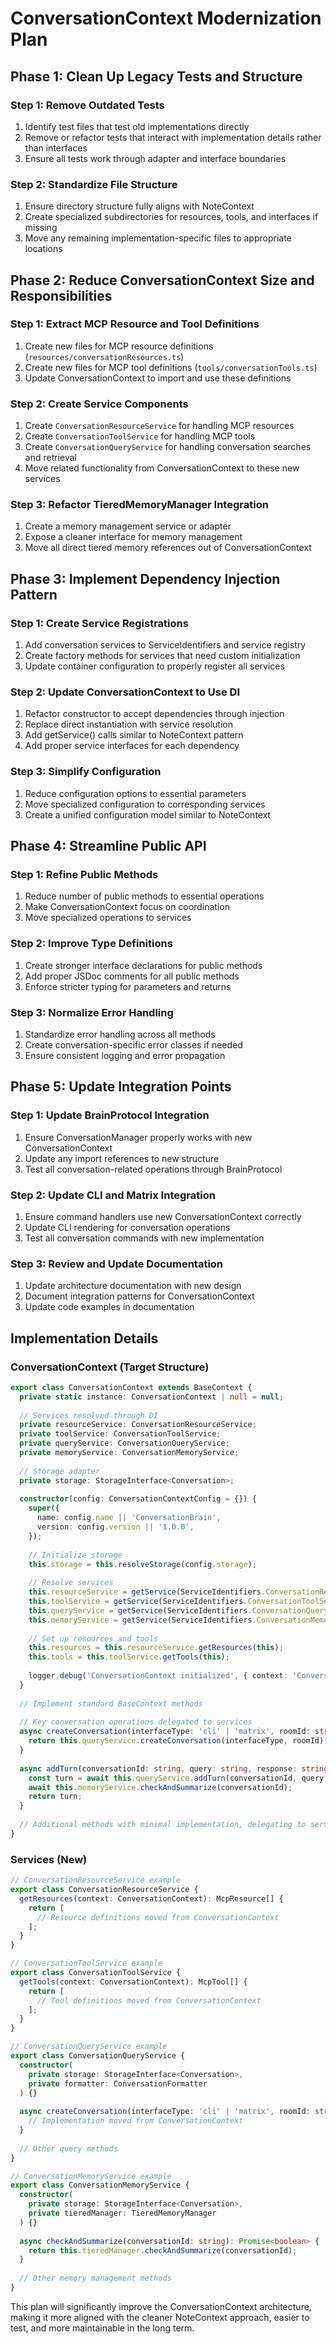 # ConversationContext Modernization Plan

## Phase 1: Clean Up Legacy Tests and Structure

### Step 1: Remove Outdated Tests
1. Identify test files that test old implementations directly
2. Remove or refactor tests that interact with implementation details rather than interfaces
3. Ensure all tests work through adapter and interface boundaries

### Step 2: Standardize File Structure
1. Ensure directory structure fully aligns with NoteContext
2. Create specialized subdirectories for resources, tools, and interfaces if missing
3. Move any remaining implementation-specific files to appropriate locations

## Phase 2: Reduce ConversationContext Size and Responsibilities

### Step 1: Extract MCP Resource and Tool Definitions
1. Create new files for MCP resource definitions (`resources/conversationResources.ts`)
2. Create new files for MCP tool definitions (`tools/conversationTools.ts`)
3. Update ConversationContext to import and use these definitions

### Step 2: Create Service Components
1. Create `ConversationResourceService` for handling MCP resources
2. Create `ConversationToolService` for handling MCP tools
3. Create `ConversationQueryService` for handling conversation searches and retrieval
4. Move related functionality from ConversationContext to these new services

### Step 3: Refactor TieredMemoryManager Integration
1. Create a memory management service or adapter
2. Expose a cleaner interface for memory management
3. Move all direct tiered memory references out of ConversationContext

## Phase 3: Implement Dependency Injection Pattern

### Step 1: Create Service Registrations
1. Add conversation services to ServiceIdentifiers and service registry
2. Create factory methods for services that need custom initialization
3. Update container configuration to properly register all services

### Step 2: Update ConversationContext to Use DI
1. Refactor constructor to accept dependencies through injection
2. Replace direct instantiation with service resolution
3. Add getService() calls similar to NoteContext pattern
4. Add proper service interfaces for each dependency

### Step 3: Simplify Configuration
1. Reduce configuration options to essential parameters
2. Move specialized configuration to corresponding services
3. Create a unified configuration model similar to NoteContext

## Phase 4: Streamline Public API

### Step 1: Refine Public Methods
1. Reduce number of public methods to essential operations
2. Make ConversationContext focus on coordination
3. Move specialized operations to services

### Step 2: Improve Type Definitions
1. Create stronger interface declarations for public methods
2. Add proper JSDoc comments for all public methods
3. Enforce stricter typing for parameters and returns

### Step 3: Normalize Error Handling
1. Standardize error handling across all methods
2. Create conversation-specific error classes if needed
3. Ensure consistent logging and error propagation

## Phase 5: Update Integration Points

### Step 1: Update BrainProtocol Integration
1. Ensure ConversationManager properly works with new ConversationContext
2. Update any import references to new structure
3. Test all conversation-related operations through BrainProtocol

### Step 2: Update CLI and Matrix Integration
1. Ensure command handlers use new ConversationContext correctly
2. Update CLI rendering for conversation operations
3. Test all conversation commands with new implementation

### Step 3: Review and Update Documentation
1. Update architecture documentation with new design
2. Document integration patterns for ConversationContext
3. Update code examples in documentation

## Implementation Details

### ConversationContext (Target Structure)
```typescript
export class ConversationContext extends BaseContext {
  private static instance: ConversationContext | null = null;
  
  // Services resolved through DI
  private resourceService: ConversationResourceService;
  private toolService: ConversationToolService;
  private queryService: ConversationQueryService;
  private memoryService: ConversationMemoryService;
  
  // Storage adapter
  private storage: StorageInterface<Conversation>;
  
  constructor(config: ConversationContextConfig = {}) {
    super({
      name: config.name || 'ConversationBrain',
      version: config.version || '1.0.0',
    });
    
    // Initialize storage
    this.storage = this.resolveStorage(config.storage);
    
    // Resolve services
    this.resourceService = getService(ServiceIdentifiers.ConversationResourceService);
    this.toolService = getService(ServiceIdentifiers.ConversationToolService);
    this.queryService = getService(ServiceIdentifiers.ConversationQueryService);
    this.memoryService = getService(ServiceIdentifiers.ConversationMemoryService);
    
    // Set up resources and tools
    this.resources = this.resourceService.getResources(this);
    this.tools = this.toolService.getTools(this);
    
    logger.debug('ConversationContext initialized', { context: 'ConversationContext' });
  }
  
  // Implement standard BaseContext methods
  
  // Key conversation operations delegated to services
  async createConversation(interfaceType: 'cli' | 'matrix', roomId: string): Promise<string> {
    return this.queryService.createConversation(interfaceType, roomId);
  }
  
  async addTurn(conversationId: string, query: string, response: string, options?: TurnOptions): Promise<string> {
    const turn = await this.queryService.addTurn(conversationId, query, response, options);
    await this.memoryService.checkAndSummarize(conversationId);
    return turn;
  }
  
  // Additional methods with minimal implementation, delegating to services
}
```

### Services (New)
```typescript
// ConversationResourceService example
export class ConversationResourceService {
  getResources(context: ConversationContext): McpResource[] {
    return [
      // Resource definitions moved from ConversationContext
    ];
  }
}

// ConversationToolService example
export class ConversationToolService {
  getTools(context: ConversationContext): McpTool[] {
    return [
      // Tool definitions moved from ConversationContext
    ];
  }
}

// ConversationQueryService example
export class ConversationQueryService {
  constructor(
    private storage: StorageInterface<Conversation>,
    private formatter: ConversationFormatter
  ) {}
  
  async createConversation(interfaceType: 'cli' | 'matrix', roomId: string): Promise<string> {
    // Implementation moved from ConversationContext
  }
  
  // Other query methods
}

// ConversationMemoryService example
export class ConversationMemoryService {
  constructor(
    private storage: StorageInterface<Conversation>,
    private tieredManager: TieredMemoryManager
  ) {}
  
  async checkAndSummarize(conversationId: string): Promise<boolean> {
    return this.tieredManager.checkAndSummarize(conversationId);
  }
  
  // Other memory management methods
}
```

This plan will significantly improve the ConversationContext architecture, making it more aligned with the cleaner NoteContext approach, easier to test, and more maintainable in the long term.